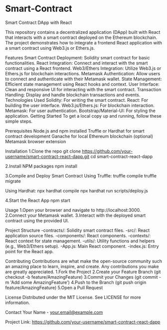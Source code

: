 # Smart-Contract
Smart Contract DApp with React

This repository contains a decentralized application (DApp) built with React that interacts with a smart contract deployed on the Ethereum blockchain. The project demonstrates how to integrate a frontend React application with a smart contract using Web3.js or Ethers.js.

Features
Smart Contract Deployment: Solidity smart contract for basic functionalities.
React Integration: Connect and interact with the smart contract using a React frontend.
Web3/Ethers Integration: Utilize Web3.js or Ethers.js for blockchain interactions.
Metamask Authentication: Allow users to connect and authenticate with their Metamask wallet.
State Management: Efficient state management using React hooks and context.
User Interface: Clean and responsive UI for interacting with the smart contract.
Transaction Handling: Display and handle blockchain transactions and events.
Technologies Used
Solidity: For writing the smart contract.
React: For building the user interface.
Web3.js/Ethers.js: For blockchain interaction.
Metamask: For user authentication.
Bootstrap/Material-UI: For styling the application.
Getting Started
To get a local copy up and running, follow these simple steps.

Prerequisites
Node.js and npm installed
Truffle or Hardhat for smart contract development
Ganache for local Ethereum blockchain (optional)
Metamask browser extension

Installation
1.Clone the repo
git clone https://github.com/your-username/smart-contract-react-dapp.git
cd smart-contract-react-dapp

2.Install NPM packages
npm install

3.Compile and Deploy Smart Contract
Using Truffle:
truffle compile
truffle migrate

Using Hardhat:
npx hardhat compile
npx hardhat run scripts/deploy.js

4.Start the React App
npm start


Usage
1.Open your browser and navigate to http://localhost:3000.
2.Connect your Metamask wallet.
3.Interact with the deployed smart contract using the provided UI.

Project Structure
-contracts/: Solidity smart contract files.
-src/: React application source files.
  -components/: React components.
  -contexts/: React context for state management.
  -utils/: Utility functions and helpers (e.g., Web3/Ethers setup).
  -App.js: Main React component.
  -index.js: Entry point for the React app.

Contributing
Contributions are what make the open-source community such an amazing place to learn, inspire, and create. Any contributions you make are greatly appreciated.
1.Fork the Project
2.Create your Feature Branch (git checkout -b feature/AmazingFeature)
3.Commit your Changes (git commit -m 'Add some AmazingFeature')
4.Push to the Branch (git push origin feature/AmazingFeature)
5.Open a Pull Request

License
Distributed under the MIT License. See LICENSE for more information.

Contact
Your Name - your.email@example.com

Project Link: https://github.com/your-username/smart-contract-react-dapp

